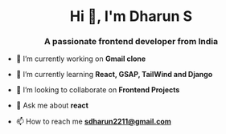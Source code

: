 <h1 align="center">Hi 👋, I'm Dharun S</h1>
<h3 align="center">A passionate frontend developer from India</h3>

- 🔭 I’m currently working on **Gmail clone**

- 🌱 I’m currently learning **React, GSAP, TailWind and Django**

- 👯 I’m looking to collaborate on **Frontend Projects**

- 💬 Ask me about **react**

- 📫 How to reach me **sdharun2211@gmail.com**
